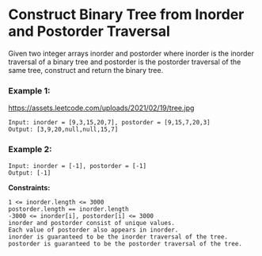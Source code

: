 # Construct Binary Tree from Inorder and Postorder Traversal

Given two integer arrays inorder and postorder where inorder is the inorder traversal of a binary tree and postorder is the postorder traversal of the same tree, construct and return the binary tree.

### Example 1:
https://assets.leetcode.com/uploads/2021/02/19/tree.jpg
```
Input: inorder = [9,3,15,20,7], postorder = [9,15,7,20,3]
Output: [3,9,20,null,null,15,7]
```
### Example 2:

```
Input: inorder = [-1], postorder = [-1]
Output: [-1]
```
**Constraints:**

    1 <= inorder.length <= 3000
    postorder.length == inorder.length
    -3000 <= inorder[i], postorder[i] <= 3000
    inorder and postorder consist of unique values.
    Each value of postorder also appears in inorder.
    inorder is guaranteed to be the inorder traversal of the tree.
    postorder is guaranteed to be the postorder traversal of the tree.

